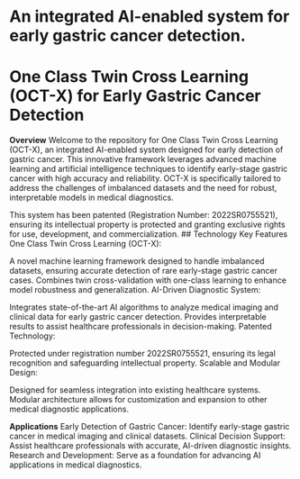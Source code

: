 # An integrated AI-enabled system for early gastric cancer detection.
# One Class Twin Cross Learning (OCT-X) for Early Gastric Cancer Detection
**Overview**
Welcome to the repository for One Class Twin Cross Learning (OCT-X), an integrated AI-enabled system designed for early detection of gastric cancer. This innovative framework leverages advanced machine learning and artificial intelligence techniques to identify early-stage gastric cancer with high accuracy and reliability. OCT-X is specifically tailored to address the challenges of imbalanced datasets and the need for robust, interpretable models in medical diagnostics.

This system has been patented (Registration Number: 2022SR0755521), ensuring its intellectual property is protected and granting exclusive rights for use, development, and commercialization.  ## Technology 
Key Features
One Class Twin Cross Learning (OCT-X):

A novel machine learning framework designed to handle imbalanced datasets, ensuring accurate detection of rare early-stage gastric cancer cases.
Combines twin cross-validation with one-class learning to enhance model robustness and generalization.
AI-Driven Diagnostic System:

Integrates state-of-the-art AI algorithms to analyze medical imaging and clinical data for early gastric cancer detection.
Provides interpretable results to assist healthcare professionals in decision-making.
Patented Technology:

Protected under registration number 2022SR0755521, ensuring its legal recognition and safeguarding intellectual property.
Scalable and Modular Design:

Designed for seamless integration into existing healthcare systems.
Modular architecture allows for customization and expansion to other medical diagnostic applications.

**Applications**
Early Detection of Gastric Cancer: Identify early-stage gastric cancer in medical imaging and clinical datasets.
Clinical Decision Support: Assist healthcare professionals with accurate, AI-driven diagnostic insights.
Research and Development: Serve as a foundation for advancing AI applications in medical diagnostics.
